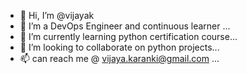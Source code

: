 - 👋 Hi, I’m @vijayak
- 👀 I’m a DevOps Engineer and continuous learner ...
- 🌱 I’m currently learning python certification course...
- 💞️ I’m looking to collaborate on python projects...
- 📫 can reach me @   vijaya.karanki@gmail.com ...

<!---
vijayakaranki/vijayakaranki is a ✨ special ✨ repository because its `README.md` (this file) appears on your GitHub profile.
You can click the Preview link to take a look at your changes.
--->
